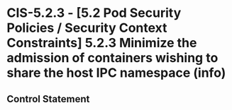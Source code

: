 # CIS-5.2.3 - \[5.2 Pod Security Policies / Security Context Constraints\] 5.2.3 Minimize the admission of containers wishing to share the host IPC namespace (info)

## Control Statement
